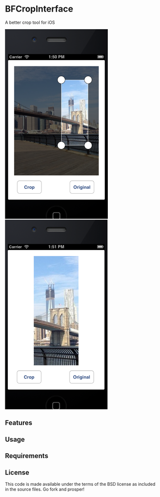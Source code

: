 BFCropInterface
===============

A better crop tool for iOS

![Alt text](/screenshots/uncropped.jpg)
![Alt text](/screenshots/cropped.jpg)

Features
--------

Usage
------

Requirements
------------

License
-------
This code is made available under the terms of the BSD license as included in the source files. Go fork and prosper!